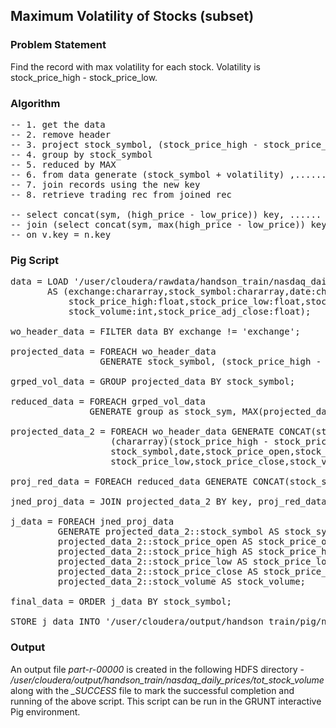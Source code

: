 ## Maximum Volatility of Stocks (subset)

### Problem Statement
Find the record with max volatility for each stock. Volatility is  stock_price_high - stock_price_low.

### Algorithm
<pre>
-- 1. get the data
-- 2. remove header
-- 3. project stock_symbol, (stock_price_high - stock_price_low) as volatility
-- 4. group by stock_symbol
-- 5. reduced by MAX
-- 6. from data generate (stock_symbol + volatility) ,......
-- 7. join records using the new key
-- 8. retrieve trading rec from joined rec

-- select concat(sym, (high_price - low_price)) key, ...... from nasdaq_daily_prices n
-- join (select concat(sym, max(high_price - low_price)) key from nasdaq_daily_prices group by sym) v
-- on v.key = n.key
</pre>

### Pig Script
<pre>
data = LOAD '/user/cloudera/rawdata/handson_train/nasdaq_daily_prices' using PigStorage(',')
       AS (exchange:chararray,stock_symbol:chararray,date:chararray,stock_price_open:float,
           stock_price_high:float,stock_price_low:float,stock_price_close:float,
           stock_volume:int,stock_price_adj_close:float);

wo_header_data = FILTER data BY exchange != 'exchange';

projected_data = FOREACH wo_header_data 
                 GENERATE stock_symbol, (stock_price_high - stock_price_low) AS volatility;

grped_vol_data = GROUP projected_data BY stock_symbol;

reduced_data = FOREACH grped_vol_data 
               GENERATE group as stock_sym, MAX(projected_data.volatility) AS  max_stock_volatility;

projected_data_2 = FOREACH wo_header_data GENERATE CONCAT(stock_symbol, 
                   (chararray)(stock_price_high - stock_price_low)) AS key, 
                   stock_symbol,date,stock_price_open,stock_price_high,
                   stock_price_low,stock_price_close,stock_volume;

proj_red_data = FOREACH reduced_data GENERATE CONCAT(stock_sym, (chararray)max_stock_volatility) AS key;

jned_proj_data = JOIN projected_data_2 BY key, proj_red_data BY key;

j_data = FOREACH jned_proj_data 
         GENERATE projected_data_2::stock_symbol AS stock_symbol,projected_data_2::date AS date,
         projected_data_2::stock_price_open AS stock_price_open, 
         projected_data_2::stock_price_high AS stock_price_high, 
         projected_data_2::stock_price_low AS stock_price_low, 
         projected_data_2::stock_price_close AS stock_price_close, 
         projected_data_2::stock_volume AS stock_volume;

final_data = ORDER j_data BY stock_symbol;

STORE j_data INTO '/user/cloudera/output/handson_train/pig/nasdaq_daily_prices/max_volatility_rec' USING PigStorage('|');
</pre>

### Output
An output file <i>part-r-00000</i> is created in the following HDFS directory - <i>/user/cloudera/output/handson_train/nasdaq_daily_prices/tot_stock_volume</i> along with the <i>_SUCCESS</i> file to mark the successful completion and running of the above script. This script can be run in the GRUNT interactive Pig environment.

